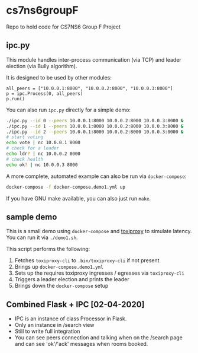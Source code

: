 # cs7ns6groupF
Repo to hold code for CS7NS6 Group F Project

## ipc.py

This module handles inter-process communication (via TCP) and leader election (via Bully algorithm).

It is designed to be used by other modules:

```
all_peers = ["10.0.0.1:8000", "10.0.0.2:8000", "10.0.0.3:8000"]
p = ipc.Process(0, all_peers)
p.run() 
```

You can also run `ipc.py` directly for a simple demo:

```bash
./ipc.py --id 0 --peers 10.0.0.1:8000 10.0.0.2:8000 10.0.0.3:8000 &
./ipc.py --id 1 --peers 10.0.0.1:8000 10.0.0.2:8000 10.0.0.3:8000 &
./ipc.py --id 2 --peers 10.0.0.1:8000 10.0.0.2:8000 10.0.0.3:8000 &
# start voting
echo vote | nc 10.0.0.1 8000
# check for a leader
echo ldr? | nc 10.0.0.2 8000
# check health
echo ok? | nc 10.0.0.3 8000
```

A more complete, automated example can also be run via `docker-compose`:

```bash
docker-compose -f docker-compose.demo1.yml up
```

If you have GNU make available, you can also just run `make`.

## sample demo

This is a small demo using `docker-compose` and [toxiproxy](https://github.com/Shopify/toxiproxy) to simulate latency. You can run it via `./demo1.sh`.

This script performs the following:
1. Fetches `toxiproxy-cli` to `.bin/toxiproxy-cli` if not present
2. Brings up `docker-compose.demo1.yml`
3. Sets up the requires toxiproxy ingresses / egresses via `toxiproxy-cli`
4. Triggers a leader election and prints the leader
5. Brings down the `docker-compose` setup

## Combined Flask + IPC [02-04-2020]
- IPC is an instance of class Processor in Flask. 
- Only an instance in /search view
- Still to write full integration
- You can see peers connection and talking when on the /search page
and can see 'ok'/'ack' messages when rooms booked.
